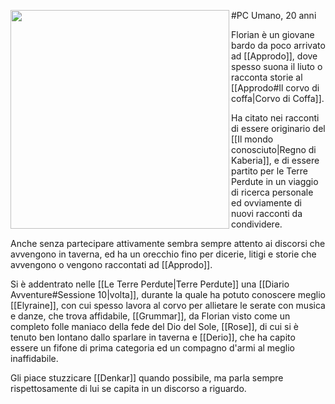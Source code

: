 #PC 
<img src="https://i.pinimg.com/originals/88/62/fa/8862fac0621c069f58dd468a31275b48.jpg" align=left width="350"> Umano, 20 anni

Florian è un giovane bardo da poco arrivato ad [[Approdo]], dove spesso suona il liuto o racconta storie al [[Approdo#Il corvo di coffa|Corvo di Coffa]].

Ha citato nei racconti di essere originario del [[Il mondo conosciuto|Regno di Kaberia]], e di essere partito per le Terre Perdute in un viaggio di ricerca personale ed ovviamente di nuovi racconti da condividere.

Anche senza partecipare attivamente sembra sempre attento ai discorsi che avvengono in taverna, ed ha un orecchio fino per dicerie, litigi e storie che avvengono o vengono raccontati ad [[Approdo]].

Si è addentrato nelle [[Le Terre Perdute|Terre Perdute]] una [[Diario Avventure#Sessione 10|volta]], durante la quale ha potuto conoscere meglio [[Elyraine]], con cui spesso lavora al corvo per allietare le serate con musica e danze, che trova affidabile, [[Grummar]], da Florian visto come un completo folle maniaco della fede del Dio del Sole, [[Rose]], di cui si è tenuto ben lontano dallo sparlare in taverna e [[Derio]], che ha capito essere un fifone di prima categoria ed un compagno d'armi al meglio inaffidabile.

Gli piace stuzzicare [[Denkar]] quando possibile, ma parla sempre rispettosamente di lui se capita in un discorso a riguardo.